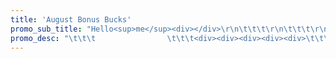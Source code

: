 ```yaml
---
title: 'August Bonus Bucks'
promo_sub_title: "Hello<sup>me</sup><div></div>\r\n\t\t\t\r\n\t\t\t\r\n\t\t\t"
promo_desc: "\t\t\t                \t\t\t<div><div><div><div><div>\t\t\t\t\t\t\t\t\t\t\t\t\t\t\tYo\r\n\t\t\t\r\n\t\t\t\r\n\t\t\t\r\n\t\t\t\r\n\t\t\t\r\n\t\t\t\r\n\t\t\t\r\n\t\t\t</div></div></div></div></div>\r\n\t\t\t\r\n\t\t\t"
---
```



